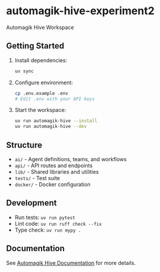 # automagik-hive-experiment2

Automagik Hive Workspace

## Getting Started

1. Install dependencies:
   ```bash
   uv sync
   ```

2. Configure environment:
   ```bash
   cp .env.example .env
   # Edit .env with your API keys
   ```

3. Start the workspace:
   ```bash
   uv run automagik-hive --install
   uv run automagik-hive --dev
   ```

## Structure

- `ai/` - Agent definitions, teams, and workflows
- `api/` - API routes and endpoints
- `lib/` - Shared libraries and utilities
- `tests/` - Test suite
- `docker/` - Docker configuration

## Development

- Run tests: `uv run pytest`
- Lint code: `uv run ruff check --fix`
- Type check: `uv run mypy .`

## Documentation

See [Automagik Hive Documentation](https://github.com/namastex-ai/automagik-hive) for more details.
